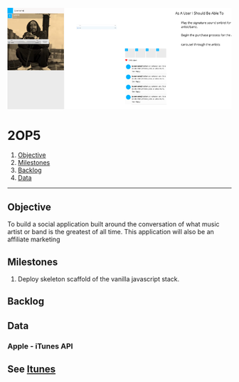 




![diagram01](../_img/diagrams/2opfive__dgrm_001.png)

# 2OP5
1. [Objective](#objective)
1. [Milestones](#milestones)
1. [Backlog](#backlog)
1. [Data](#data)
---
## Objective
To build a social application built around the conversation of what music artist or band is the greatest of all time. This application will also be an affiliate marketing

## Milestones
1. Deploy skeleton scaffold of the vanilla javascript stack.

## Backlog

## Data

### Apple - iTunes API
See [Itunes](https://affiliate.itunes.apple.com/resources/documentation/itunes-store-web-service-search-api/)
---
